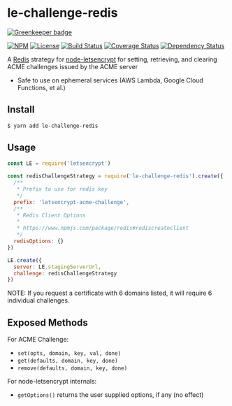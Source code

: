 le-challenge-redis
=====

[![Greenkeeper badge](https://badges.greenkeeper.io/caseyWebb/le-challenge-redis.svg)](https://greenkeeper.io/)

[![NPM][npm-shield]][npm]
[![License][license-shield]][license]
[![Build Status][travis-ci-shield]][travis-ci]
[![Coverage Status][codecov-shield]][codecov]
[![Dependency Status][david-dm-shield]][david-dm]

A [Redis][] strategy for [node-letsencrypt][] for setting, retrieving,
and clearing ACME challenges issued by the ACME server

* Safe to use on ephemeral services (AWS Lambda, Google Cloud Functions, et al.)

Install
-------

```bash
$ yarn add le-challenge-redis
```

Usage
-----

```javascript
const LE = require('letsencrypt')

const redisChallengeStrategy = require('le-challenge-redis').create({
  /**
   * Prefix to use for redis key
   */
  prefix: 'letsencrypt-acme-challenge',
  /**
   * Redis Client Options
   * 
   * https://www.npmjs.com/package/redis#rediscreateclient
   */
  redisOptions: {}
})

LE.create({
  server: LE.stagingServerUrl,
  challenge: redisChallengeStrategy
})
```

NOTE: If you request a certificate with 6 domains listed,
it will require 6 individual challenges.

Exposed Methods
---------------

For ACME Challenge:

* `set(opts, domain, key, val, done)`
* `get(defaults, domain, key, done)`
* `remove(defaults, domain, key, done)`

For node-letsencrypt internals:

* `getOptions()` returns the user supplied options, if any (no effect)


[Redis]: https://redis.io/
[node-letsencrypt]: https://www.npmjs.com/package/letsencrypt

[npm]: https://npmjs.com/package/le-challenge-redis
[npm-shield]: https://img.shields.io/npm/v/le-challenge-redis.svg

[license]: ./LICENSE
[license-shield]: https://img.shields.io/npm/l/le-challenge-redis.svg

[travis-ci]: https://travis-ci.org/caseyWebb/le-challenge-redis/
[travis-ci-shield]: https://img.shields.io/travis/caseyWebb/le-challenge-redis/master.svg

[codecov]: https://codecov.io/gh/caseyWebb/le-challenge-redis
[codecov-shield]: https://img.shields.io/codecov/c/github/caseyWebb/le-challenge-redis.svg

[david-dm]: https://david-dm.org/caseyWebb/le-challenge-redis
[david-dm-shield]: https://img.shields.io/david/caseyWebb/le-challenge-redis.svg